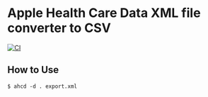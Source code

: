 Apple Health Care Data XML file converter to CSV
=================================================

[![CI](https://github.com/y-yu/ahcd-go/actions/workflows/ci.yml/badge.svg)](https://github.com/y-yu/ahcd-go/actions/workflows/ci.yml)

## How to Use

```shell
$ ahcd -d . export.xml
```